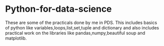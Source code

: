 # Python-for-data-science
These are some of the practicals done by me in PDS. This includes basics of python like variables,loops,list,set,tuple and dictionary and also includes practical work on the libraries like pandas,numpy,beautiful soup and matplotlib.
